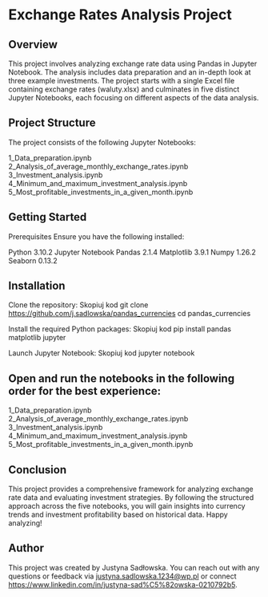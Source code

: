 # Exchange Rates Analysis Project

## Overview
This project involves analyzing exchange rate data using Pandas in Jupyter Notebook. The analysis includes data preparation and an in-depth look at three example investments. The project starts with a single Excel file containing exchange rates (waluty.xlsx) and culminates in five distinct Jupyter Notebooks, each focusing on different aspects of the data analysis.

## Project Structure
The project consists of the following Jupyter Notebooks:

1_Data_preparation.ipynb
2_Analysis_of_average_monthly_exchange_rates.ipynb
3_Investment_analysis.ipynb
4_Minimum_and_maximum_investment_analysis.ipynb
5_Most_profitable_investments_in_a_given_month.ipynb

## Getting Started
Prerequisites
Ensure you have the following installed:

Python 3.10.2
Jupyter Notebook
Pandas 2.1.4
Matplotlib 3.9.1
Numpy 1.26.2
Seaborn 0.13.2

## Installation
Clone the repository:
  Skopiuj kod
      git clone https://github.com/j.sadlowska/pandas_currencies
      cd pandas_currencies

Install the required Python packages:
  Skopiuj kod
      pip install pandas matplotlib jupyter

Launch Jupyter Notebook:
  Skopiuj kod
      jupyter notebook

## Open and run the notebooks in the following order for the best experience:
1_Data_preparation.ipynb
2_Analysis_of_average_monthly_exchange_rates.ipynb
3_Investment_analysis.ipynb
4_Minimum_and_maximum_investment_analysis.ipynb
5_Most_profitable_investments_in_a_given_month.ipynb

## Conclusion
This project provides a comprehensive framework for analyzing exchange rate data and evaluating investment strategies. By following the structured approach across the five notebooks, you will gain insights into currency trends and investment profitability based on historical data. Happy analyzing!

## Author
This project was created by Justyna Sadłowska. You can reach out with any questions or feedback via justyna.sadlowska.1234@wp.pl or connect https://www.linkedin.com/in/justyna-sad%C5%82owska-0210792b5.


